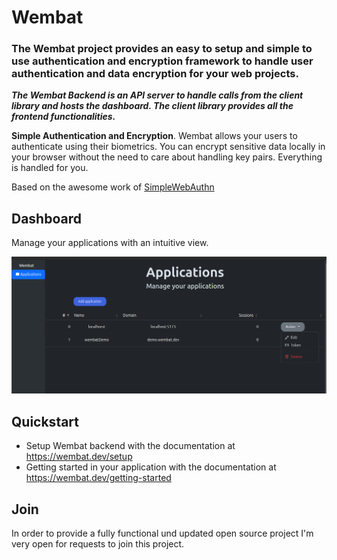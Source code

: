 # Wembat

### The Wembat project provides an easy to setup and simple to use authentication and encryption framework to handle user authentication and data encryption for your web projects.

***The Wembat Backend is an API server to handle calls from the client library and hosts the dashboard. The client library provides all the frontend functionalities.***


**Simple Authentication and Encryption**.
Wembat allows your users to authenticate using their biometrics. You can encrypt sensitive data locally in your browser without the need to care about handling key pairs. Everything is handled for you.

Based on the awesome work of [SimpleWebAuthn](https://github.com/MasterKale/SimpleWebAuthn)

## Dashboard

Manage your applications with an intuitive view.

![alt text](docs/dashboard.png)

## Quickstart

- Setup Wembat backend with the documentation at https://wembat.dev/setup
- Getting started in your application with the documentation at https://wembat.dev/getting-started

## Join

In order to provide a fully functional und updated open source project I'm very open for requests to join this project.
